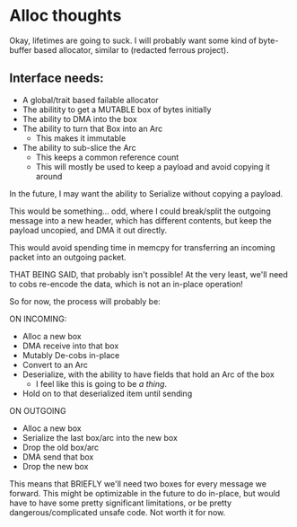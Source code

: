 # Alloc thoughts

Okay, lifetimes are going to suck. I will probably want some kind of byte-buffer based allocator, similar to (redacted ferrous project).

## Interface needs:

* A global/trait based failable allocator
* The abilitity to get a MUTABLE box of bytes initially
* The ability to DMA into the box
* The ability to turn that Box into an Arc
    * This makes it immutable
* The ability to sub-slice the Arc
    * This keeps a common reference count
    * This will mostly be used to keep a payload and avoid copying it around

In the future, I may want the ability to Serialize without copying a payload.

This would be something... odd, where I could break/split the outgoing message into a new header, which has different contents, but keep the payload uncopied, and DMA it out directly.

This would avoid spending time in memcpy for transferring an incoming packet into an outgoing packet.

THAT BEING SAID, that probably isn't possible! At the very least, we'll need to cobs re-encode the data, which is not an in-place operation!

So for now, the process will probably be:

ON INCOMING:

* Alloc a new box
* DMA receive into that box
* Mutably De-cobs in-place
* Convert to an Arc
* Deserialize, with the ability to have fields that hold an Arc of the box
    * I feel like this is going to be *a thing*.
* Hold on to that deserialized item until sending

ON OUTGOING

* Alloc a new box
* Serialize the last box/arc into the new box
* Drop the old box/arc
* DMA send that box
* Drop the new box

This means that BRIEFLY we'll need two boxes for every message we forward. This might be optimizable in the future to do in-place, but would have to have some pretty significant limitations, or be pretty dangerous/complicated unsafe code. Not worth it for now.
